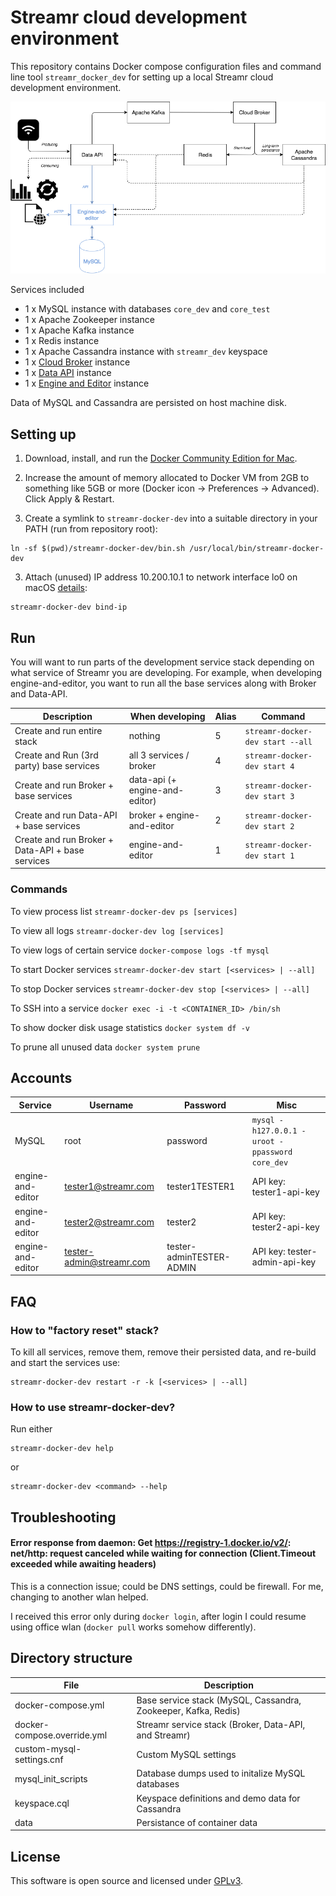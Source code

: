 # Streamr cloud development environment

This repository contains Docker compose configuration files and command line tool `streamr_docker_dev` for setting up a local Streamr cloud development environment.

![Streamr cloud architecture](high-level.png)

Services included
- 1 x MySQL instance with databases `core_dev` and `core_test`
- 1 x Apache Zookeeper instance
- 1 x Apache Kafka instance
- 1 x Redis instance
- 1 x Apache Cassandra instance with `streamr_dev` keyspace
- 1 x [Cloud Broker](https://github.com/streamr-dev/cloud-broker) instance
- 1 x [Data API](https://github.com/streamr-dev/data-api) instance
- 1 x [Engine and Editor](https://github.com/streamr-dev/engine-and-editor) instance

Data of MySQL and Cassandra are persisted on host machine disk.

## Setting up

1. Download, install, and run the [Docker Community Edition for
   Mac](https://store.docker.com/editions/community/docker-ce-desktop-mac).

2. Increase the amount of memory allocated to Docker VM from 2GB to something
   like 5GB or more (Docker icon -> Preferences -> Advanced). Click Apply & Restart.

3. Create a symlink to `streamr-docker-dev` into a suitable directory in your PATH (run from repository root):
```
ln -sf $(pwd)/streamr-docker-dev/bin.sh /usr/local/bin/streamr-docker-dev
```

3.  Attach (unused) IP address 10.200.10.1 to network interface lo0 on macOS
[details](https://docs.docker.com/docker-for-mac/networking/#use-cases-and-workarounds):
```
streamr-docker-dev bind-ip
```

## Run

You will want to run parts of the development service stack depending on what
service of Streamr you are developing. For example, when developing
engine-and-editor, you want to run all the base services along with Broker and
Data-API.

| Description                                      | When developing           | Alias  | Command                                       |
|--------------------------------------------------|---------------------------|--------|-----------------------------------------------|
| Create and run entire stack                      | nothing                   | 5      | `streamr-docker-dev start --all`              |
| Create and Run (3rd party)  base services        | all 3 services / broker   | 4      | `streamr-docker-dev start 4`                  |
| Create and run Broker + base services            | data-api (+ engine-and-editor) | 3      | `streamr-docker-dev start 3`                  |
| Create and run Data-API + base services          | broker + engine-and-editor     | 2      | `streamr-docker-dev start 2`                  |
| Create and run Broker + Data-API + base services | engine-and-editor              | 1      | `streamr-docker-dev start 1`                  |

### Commands

To view process list
`streamr-docker-dev ps [services]`

To view all logs
`streamr-docker-dev log [services]`

To view logs of certain service
`docker-compose logs -tf mysql`

To start Docker services
`streamr-docker-dev start [<services> | --all]`

To stop Docker services
`streamr-docker-dev stop [<services> | --all]`

To SSH into a service
`docker exec -i -t <CONTAINER_ID> /bin/sh`

To show docker disk usage statistics
`docker system df -v`

To prune all unused data
`docker system prune`

## Accounts

| Service           | Username                 | Password                 | Misc                                                       |
|-------------------|--------------------------|--------------------------|------------------------------------------------------------|
| MySQL             | root                     | password                 | `mysql -h127.0.0.1 -uroot -ppassword core_dev`             |
| engine-and-editor | tester1@streamr.com      | tester1TESTER1           | API key:  tester1-api-key                                  |
| engine-and-editor | tester2@streamr.com      | tester2                  | API key:  tester2-api-key                                  |
| engine-and-editor | tester-admin@streamr.com | tester-adminTESTER-ADMIN | API key:  tester-admin-api-key                             |

## FAQ

### How to "factory reset" stack?

To kill all services, remove them, remove their persisted data, and re-build and start the services use:
```
streamr-docker-dev restart -r -k [<services> | --all]
```

### How to use streamr-docker-dev?
Run either
```
streamr-docker-dev help
```
or
```
streamr-docker-dev <command> --help
```

## Troubleshooting

#### Error response from daemon: Get https://registry-1.docker.io/v2/: net/http: request canceled while waiting for connection (Client.Timeout exceeded while awaiting headers)

This is a connection issue; could be DNS settings, could be firewall. For me, changing to another wlan helped.

I received this error only during `docker login`, after login I could resume using office wlan (`docker pull` works somehow differently).

## Directory structure

| File                        | Description                                                    |
|-----------------------------|----------------------------------------------------------------|
| docker-compose.yml          | Base service stack (MySQL, Cassandra, Zookeeper, Kafka, Redis) |
| docker-compose.override.yml | Streamr service stack (Broker, Data-API, and Streamr)          |
| custom-mysql-settings.cnf   | Custom MySQL settings                                          |
| mysql\_init\_scripts        | Database dumps used to initalize MySQL databases               |
| keyspace.cql                | Keyspace definitions and demo data for Cassandra               |
| data                        | Persistance of container data                                  |

## License

This software is open source and licensed under [GPLv3](https://www.gnu.org/licenses/gpl.html).

